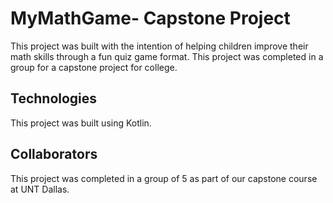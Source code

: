 # MyMathGame- Capstone Project 
This project was built with the intention of helping children improve their math skills through a fun quiz game format. This project was completed in a group for a capstone project for college. 
## Technologies 
This project was built using Kotlin. 
## Collaborators
This project was completed in a group of 5 as part of our capstone course at UNT Dallas. 
